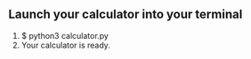 ## Launch your calculator into your terminal

1. $ python3 calculator.py
2. Your calculator is ready.
